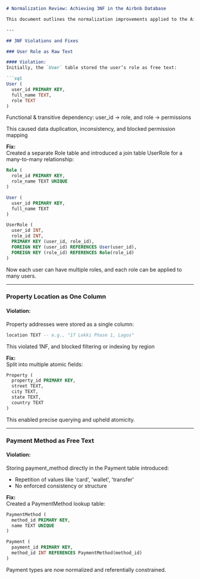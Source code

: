 ```markdown
# Normalization Review: Achieving 3NF in the Airbnb Database

This document outlines the normalization improvements applied to the Airbnb database schema in order to achieve **Third Normal Form (3NF)**. It explains the detected violations, the refactoring steps taken, and how each issue was resolved.

---

## 3NF Violations and Fixes

### User Role as Raw Text

#### Violation:
Initially, the `User` table stored the user’s role as free text:

```sql
User (
  user_id PRIMARY KEY,
  full_name TEXT,
  role TEXT
)
```

Functional & transitive dependency: user_id → role, and role → permissions

This caused data duplication, inconsistency, and blocked permission mapping

**Fix:**  
Created a separate Role table and introduced a join table UserRole for a many-to-many relationship:

```sql
Role (
  role_id PRIMARY KEY,
  role_name TEXT UNIQUE
)

User (
  user_id PRIMARY KEY,
  full_name TEXT
)

UserRole (
  user_id INT,
  role_id INT,
  PRIMARY KEY (user_id, role_id),
  FOREIGN KEY (user_id) REFERENCES User(user_id),
  FOREIGN KEY (role_id) REFERENCES Role(role_id)
)
```

Now each user can have multiple roles, and each role can be applied to many users.

---

### Property Location as One Column

#### Violation:
Property addresses were stored as a single column:

```sql
location TEXT -- e.g., "17 Lekki Phase 1, Lagos"
```

This violated 1NF, and blocked filtering or indexing by region

**Fix:**  
Split into multiple atomic fields:

```sql
Property (
  property_id PRIMARY KEY,
  street TEXT,
  city TEXT,
  state TEXT,
  country TEXT
)
```

This enabled precise querying and upheld atomicity.

---

### Payment Method as Free Text

#### Violation:
Storing payment_method directly in the Payment table introduced:

- Repetition of values like 'card', 'wallet', 'transfer'  
- No enforced consistency or structure

**Fix:**  
Created a PaymentMethod lookup table:

```sql
PaymentMethod (
  method_id PRIMARY KEY,
  name TEXT UNIQUE
)

Payment (
  payment_id PRIMARY KEY,
  method_id INT REFERENCES PaymentMethod(method_id)
)
```

Payment types are now normalized and referentially constrained.
```
